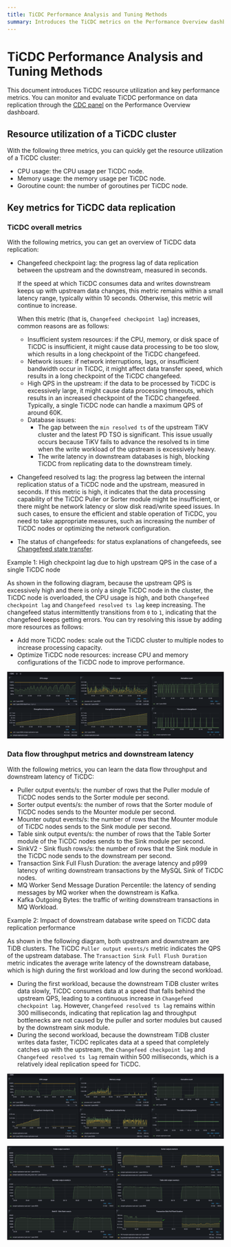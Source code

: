 ```yaml
---
title: TiCDC Performance Analysis and Tuning Methods
summary: Introduces the TiCDC metrics on the Performance Overview dashboard to help you better understand and monitor TiCDC workloads.
---
```


# TiCDC Performance Analysis and Tuning Methods

This document introduces TiCDC resource utilization and key performance metrics. You can monitor and evaluate TiCDC performance on data replication through the [CDC panel](/grafana-performance-overview-dashboard.md#cdc) on the Performance Overview dashboard.

## Resource utilization of a TiCDC cluster

With the following three metrics, you can quickly get the resource utilization of a TiCDC cluster:

- CPU usage: the CPU usage per TiCDC node.
- Memory usage: the memory usage per TiCDC node.
- Goroutine count: the number of goroutines per TiCDC node.

## Key metrics for TiCDC data replication

### TiCDC overall metrics

With the following metrics, you can get an overview of TiCDC data replication:

- Changefeed checkpoint lag: the progress lag of data replication between the upstream and the downstream, measured in seconds.

    If the speed at which TiCDC consumes data and writes downstream keeps up with upstream data changes, this metric remains within a small latency range, typically within 10 seconds. Otherwise, this metric will continue to increase.

    When this metric (that is, `Changefeed checkpoint lag`) increases, common reasons are as follows:

    - Insufficient system resources: if the CPU, memory, or disk space of TiCDC is insufficient, it might cause data processing to be too slow, which results in a long checkpoint of the TiCDC changefeed.
    - Network issues: if network interruptions, lags, or insufficient bandwidth occur in TiCDC, it might affect data transfer speed, which results in a long checkpoint of the TiCDC changefeed.
    - High QPS in the upstream: if the data to be processed by TiCDC is excessively large, it might cause data processing timeouts, which results in an increased checkpoint of the TiCDC changefeed. Typically, a single TiCDC node can handle a maximum QPS of around 60K.
    - Database issues:
        - The gap between the `min resolved ts` of the upstream TiKV cluster and the latest PD TSO is significant. This issue usually occurs because TiKV fails to advance the resolved ts in time when the write workload of the upstream is excessively heavy.
        - The write latency in downstream databases is high, blocking TiCDC from replicating data to the downstream timely.

- Changefeed resolved ts lag: the progress lag between the internal replication status of a TiCDC node and the upstream, measured in seconds. If this metric is high, it indicates that the data processing capability of the TiCDC Puller or Sorter module might be insufficient, or there might be network latency or slow disk read/write speed issues. In such cases, to ensure the efficient and stable operation of TiCDC, you need to take appropriate measures, such as increasing the number of TiCDC nodes or optimizing the network configuration.
- The status of changefeeds: for status explanations of changefeeds, see [Changefeed state transfer](/ticdc/ticdc-changefeed-overview.md).

Example 1: High checkpoint lag due to high upstream QPS in the case of a single TiCDC node

As shown in the following diagram, because the upstream QPS is excessively high and there is only a single TiCDC node in the cluster, the TiCDC node is overloaded, the CPU usage is high, and both `Changefeed checkpoint lag` and `Changefeed resolved ts lag` keep increasing. The changefeed status intermittently transitions from `0` to `1`, indicating that the changefeed keeps getting errors. You can try resolving this issue by adding more resources as follows:

- Add more TiCDC nodes: scale out the TiCDC cluster to multiple nodes to increase processing capacity.
- Optimize TiCDC node resources: increase CPU and memory configurations of the TiCDC node to improve performance.

![TiCDC overview](./media/performance/cdc/cdc-slow.png)

### Data flow throughput metrics and downstream latency

With the following metrics, you can learn the data flow throughput and downstream latency of TiCDC:

- Puller output events/s: the number of rows that the Puller module of TiCDC nodes sends to the Sorter module per second.
- Sorter output events/s: the number of rows that the Sorter module of TiCDC nodes sends to the Mounter module per second.
- Mounter output events/s: the number of rows that the Mounter module of TiCDC nodes sends to the Sink module per second.
- Table sink output events/s: the number of rows that the Table Sorter module of the TiCDC nodes sends to the Sink module per second.
- SinkV2 - Sink flush rows/s: the number of rows that the Sink module in the TiCDC node sends to the downstream per second.
- Transaction Sink Full Flush Duration: the average latency and p999 latency of writing downstream transactions by the MySQL Sink of TiCDC nodes.
- MQ Worker Send Message Duration Percentile: the latency of sending messages by MQ worker when the downstream is Kafka.
- Kafka Outgoing Bytes: the traffic of writing downstream transactions in MQ Workload.

Example 2: Impact of downstream database write speed on TiCDC data replication performance

As shown in the following diagram, both upstream and downstream are TiDB clusters. The TiCDC `Puller output events/s` metric indicates the QPS of the upstream database. The `Transaction Sink Full Flush Duration` metric indicates the average write latency of the downstream database, which is high during the first workload and low during the second workload.

- During the first workload, because the downstream TiDB cluster writes data slowly, TiCDC consumes data at a speed that falls behind the upstream QPS, leading to a continuous increase in `Changefeed checkpoint lag`. However, `Changefeed resolved ts lag` remains within 300 milliseconds, indicating that replication lag and throughput bottlenecks are not caused by the puller and sorter modules but caused by the downstream sink module.
- During the second workload, because the downstream TiDB cluster writes data faster, TiCDC replicates data at a speed that completely catches up with the upstream, the `Changefeed checkpoint lag` and `Changefeed resolved ts lag` remain within 500 milliseconds, which is a relatively ideal replication speed for TiCDC.

![TiCDC overview](./media/performance/cdc/cdc-fast-1.png)

![data flow and txn latency](./media/performance/cdc/cdc-fast-2.png)

